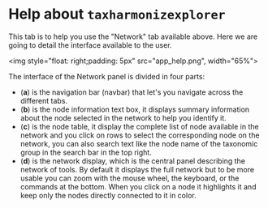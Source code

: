 # Help about `taxharmonizexplorer`

This tab is to help you use the <a onclick="customHref(&#39;network&#39;)">"Network" tab</a> available above.
Here we are going to detail the interface available to the user.

<img style="float: right;padding: 5px" src="app_help.png", width="65%">

The interface of the Network panel is divided in four parts:

* (**a**) is the navigation bar (navbar) that let's you navigate across the different tabs.
* (**b**) is the node information text box, it displays summary information about the node selected in the network to help you identify it.
* (**c**) is the node table, it display the complete list of node available in the network and you click on rows to select the corresponding node on the network, you can also search text like the node name of the taxonomic group in the search bar in the top right.
* (**d**) is the network display, which is the central panel describing the network of tools. By default it displays the full network but to be more usable you can zoom with the mouse wheel, the keyboard, or the commands at the bottom. When you click on a node it highlights it and keep only the nodes directly connected to it in color.

